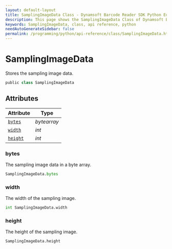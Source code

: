 ```yaml
---
layout: default-layout
title: SamplingImageData Class - Dynamsoft Barcode Reader SDK Python Edition API Reference
description: This page shows the SamplingImageData Class of Dynamsoft Barcode Reader SDK Python Edition.
keywords: SamplingImageData, class, api reference, python
needAutoGenerateSidebar: false
permalink: /programming/python/api-reference/class/SamplingImageData.html
---
```



# SamplingImageData
Stores the sampling image data.

```python
public class SamplingImageData
```  

## Attributes
  
| Attribute | Type |
|---------- | ---- |
| [`bytes`](#bytes) | *bytearray* |
| [`width`](#width) | *int* |
| [`height`](#height) | *int* |


### bytes
The sampling image data in a byte array.

```python
SamplingImageData.bytes
```

### width
The width of the sampling image.

```python
int SamplingImageData.width
```

### height
The height of the sampling image.

```python
SamplingImageData.height
```
